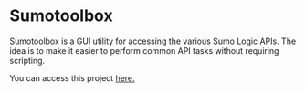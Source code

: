 Sumotoolbox
===========
Sumotoolbox is a GUI utility for accessing the various Sumo Logic APIs. The idea is to make it easier to perform common API tasks without requiring scripting.

You can access this project [here.](https://github.com/SumoLogic/sumologictoolbox)
